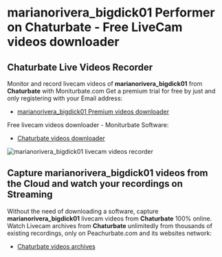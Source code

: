 # marianorivera_bigdick01 Performer on Chaturbate - Free LiveCam videos downloader

## Chaturbate Live Videos Recorder

Monitor and record livecam videos of **marianorivera_bigdick01** from **Chaturbate** with Moniturbate.com
Get a premium trial for free by just and only registering with your Email address:
* [marianorivera_bigdick01 Premium videos downloader](https://moniturbate.com/request-demo-licence-key.html)

Free livecam videos downloader - Moniturbate Software:
* [Chaturbate videos downloader](https://moniturbate.com/moniturbate-download-software.html)

![marianorivera_bigdick01 livecam videos recorder](https://peachurnet.com/templates/moniturbate-software.png)


## Capture marianorivera_bigdick01 videos from the Cloud and watch your recordings on Streaming

Without the need of downloading a software, capture **marianorivera_bigdick01** livecam videos from **Chaturbate** 100% online.
Watch Livecam archives from **Chaturbate** unlimitedly from thousands of existing recordings, only on Peachurbate.com and its websites network:
* [Chaturbate videos archives](https://peachurnet.com/)